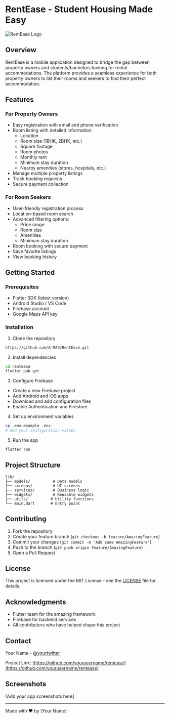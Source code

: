 # RentEase - Student Housing Made Easy

![RentEase Logo](assets/images/logo.png)

## Overview

RentEase is a mobile application designed to bridge the gap between property owners and students/bachelors looking for rental accommodations. The platform provides a seamless experience for both property owners to list their rooms and seekers to find their perfect accommodation.

## Features

### For Property Owners

- Easy registration with email and phone verification
- Room listing with detailed information:
  - Location
  - Room size (1BHK, 2BHK, etc.)
  - Square footage
  - Room photos
  - Monthly rent
  - Minimum stay duration
  - Nearby amenities (stores, hospitals, etc.)
- Manage multiple property listings
- Track booking requests
- Secure payment collection

### For Room Seekers

- User-friendly registration process
- Location-based room search
- Advanced filtering options:
  - Price range
  - Room size
  - Amenities
  - Minimum stay duration
- Room booking with secure payment
- Save favorite listings
- View booking history

## Getting Started

### Prerequisites

- Flutter SDK (latest version)
- Android Studio / VS Code
- Firebase account
- Google Maps API key

### Installation

1. Clone the repository

```bash
https://github.com/A-MA9/RentEase.git
```

2. Install dependencies

```bash
cd rentease
flutter pub get
```

3. Configure Firebase

- Create a new Firebase project
- Add Android and iOS apps
- Download and add configuration files
- Enable Authentication and Firestore

4. Set up environment variables

```bash
cp .env.example .env
# Add your configuration values
```

5. Run the app

```bash
flutter run
```

## Project Structure

```
lib/
├── models/          # Data models
├── screens/         # UI screens
├── services/        # Business logic
├── widgets/         # Reusable widgets
├── utils/          # Utility functions
└── main.dart       # Entry point
```

## Contributing

1. Fork the repository
2. Create your feature branch (`git checkout -b feature/AmazingFeature`)
3. Commit your changes (`git commit -m 'Add some AmazingFeature'`)
4. Push to the branch (`git push origin feature/AmazingFeature`)
5. Open a Pull Request

## License

This project is licensed under the MIT License - see the [LICENSE](LICENSE) file for details.

## Acknowledgments

- Flutter team for the amazing framework
- Firebase for backend services
- All contributors who have helped shape this project

## Contact

Your Name - [@yourtwitter](https://twitter.com/yourtwitter)

Project Link: [https://github.com/yourusername/rentease](https://github.com/yourusername/rentease)

## Screenshots

[Add your app screenshots here]

---

Made with ❤️ by [Your Name]
